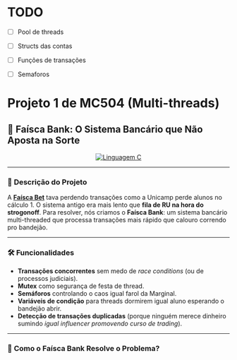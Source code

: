 # TODO
- [ ] Pool de threads
- [ ] Structs das contas
- [ ] Funções de transações
- [ ] Semaforos


# Projeto 1 de MC504 (Multi-threads)
## 🚀 Faísca Bank: O Sistema Bancário que Não Aposta na Sorte
<div align="center">
  <a href="https://en.wikipedia.org/wiki/C_(programming_language)">
    <img src="https://img.shields.io/badge/Linguagem-C-%23f34b7d?style=for-the-badge" alt="Linguagem C">
  </a>
</div>

---

### 📌 **Descrição do Projeto**
A **[Faísca Bet](https://github.com/defnotmee/faisca-bet)** tava perdendo transações como a Unicamp perde alunos no cálculo 1. O sistema antigo era mais lento que **fila de RU na hora do strogonoff**. Para resolver, nós criamos o **Faísca Bank**: um sistema bancário multi-threaded que processa transações mais rápido que calouro correndo pro bandejão.

---

### 🛠️ **Funcionalidades**
- **Transações concorrentes** sem medo de *race conditions* (ou de processos judiciais).
- **Mutex** como segurança de festa de thread.
- **Semáforos** controlando o caos igual farol da Marginal.
- **Variáveis de condição** para threads dormirem igual aluno esperando o bandejão abrir.
- **Detecção de transações duplicadas** (porque ninguém merece dinheiro sumindo *igual influencer promovendo curso de trading*).
---

### 🚨 **Como o Faísca Bank Resolve o Problema?**
